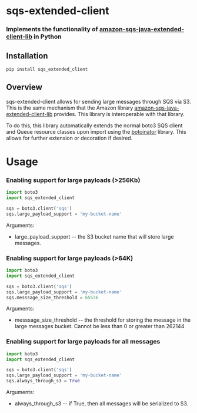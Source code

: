# sqs-extended-client

### Implements the functionality of [amazon-sqs-java-extended-client-lib](https://github.com/awslabs/amazon-sqs-java-extended-client-lib) in Python

## Installation
```
pip install sqs_extended_client
```


## Overview
sqs-extended-client allows for sending large messages through SQS via S3. This is the same mechanism that the Amazon library
[amazon-sqs-java-extended-client-lib](https://github.com/awslabs/amazon-sqs-java-extended-client-lib) provides. This library is
interoperable with that library.

To do this, this library automatically extends the normal boto3 SQS client and Queue resource classes upon import using the [botoinator](https://github.com/QuiNovas/botoinator) library. This allows for further extension or decoration if desired.

# Usage

### Enabling support for large payloads (>256Kb)
```python
import boto3
import sqs_extended_client

sqs = boto3.client('sqs')
sqs.large_payload_support = 'my-bucket-name'
```
Arguments:
* large_payload_support -- the S3 bucket name that will store large messages.

### Enabling support for large payloads (>64K)
```python
import boto3
import sqs_extended_client

sqs = boto3.client('sqs')
sqs.large_payload_support = 'my-bucket-name'
sqs.messsage_size_threshold = 65536
```
Arguments:
* messsage_size_threshold -- the threshold for storing the message in the large messages bucket. Cannot be less than 0 or greater than 262144

### Enabling support for large payloads for all messages
```python
import boto3
import sqs_extended_client

sqs = boto3.client('sqs')
sqs.large_payload_support = 'my-bucket-name'
sqs.always_through_s3 = True
```
Arguments:
* always_through_s3 -- if True, then all messages will be serialized to S3.
